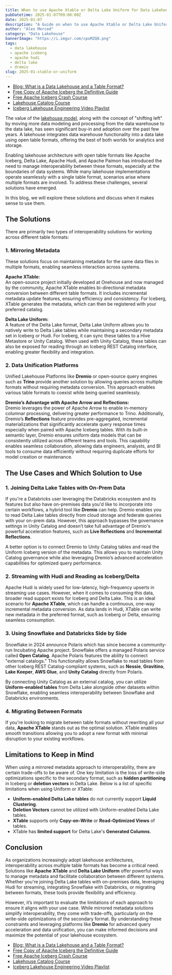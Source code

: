 ```yaml
---
title: When to use Apache Xtable or Delta Lake Uniform for Data Lakehouse Interoperability
pubDatetime: 2025-01-07T09:00:00Z
date: 2025-01-07
description: "A Guide on when to use Apache Xtable or Delta Lake Uniform for Data Lakehouse Interoperability"
author: "Alex Merced"
category: "Data Lakehouse"
bannerImage: "https://i.imgur.com/cpoMZQ8.png"
tags:
  - data lakehouse
  - apache iceberg
  - apache hudi
  - delta lake
  - dremio
slug: 2025-01-xtable-or-uniform
---
```


- [Blog: What is a Data Lakehouse and a Table Format?](https://www.dremio.com/blog/apache-iceberg-crash-course-what-is-a-data-lakehouse-and-a-table-format/?utm_source=ev_external_blog&utm_medium=influencer&utm_campaign=xtable-uniform&utm_content=alexmerced&utm_term=external_blog)
- [Free Copy of Apache Iceberg the Definitive Guide](https://hello.dremio.com/wp-apache-iceberg-the-definitive-guide-reg.html?utm_source=ev_external_blog&utm_medium=influencer&utm_campaign=xtable-uniform&utm_content=alexmerced&utm_term=external_blog)
- [Free Apache Iceberg Crash Course](https://hello.dremio.com/webcast-an-apache-iceberg-lakehouse-crash-course-reg.html?utm_source=ev_external_blog&utm_medium=influencer&utm_campaign=xtable-uniform&utm_content=alexmerced&utm_term=external_blog)
- [Lakehouse Catalog Course](https://hello.dremio.com/webcast-an-in-depth-exploration-on-the-world-of-data-lakehouse-catalogs-reg.html?utm_source=ev_external_blog&utm_medium=influencer&utm_campaign=xtable-uniform&utm_content=alexmerced&utm_term=external_blog)
- [Iceberg Lakehouse Engineering Video Playlist](https://www.youtube.com/watch?v=SIriNcVIGJQ&list=PLsLAVBjQJO0p0Yq1fLkoHvt2lEJj5pcYe)


The value of the [lakehouse model](https://www.datalakehousehub.com), along with the concept of "shifting left" by moving more data modeling and processing from the data warehouse to the data lake, has seen significant buy-in and adoption over the past few years. A lakehouse integrates data warehouse functionality into a data lake using open table formats, offering the best of both worlds for analytics and storage. 

Enabling lakehouse architecture with open table formats like Apache Iceberg, Delta Lake, Apache Hudi, and Apache Paimon has introduced the need to manage interoperability between these formats, especially at the boundaries of data systems. While many lakehouse implementations operate seamlessly with a single table format, scenarios arise where multiple formats are involved. To address these challenges, several solutions have emerged.

In this blog, we will explore these solutions and discuss when it makes sense to use them.

## The Solutions

There are primarily two types of interoperability solutions for working across different table formats:

### 1. Mirroring Metadata

These solutions focus on maintaining metadata for the same data files in multiple formats, enabling seamless interaction across systems.

**Apache XTable:**  
An open-source project initially developed at Onehouse and now managed by the community, Apache XTable enables bi-directional metadata conversion between different table formats. It includes incremental metadata update features, ensuring efficiency and consistency. For Iceberg, XTable generates the metadata, which can then be registered with your preferred catalog.

**Delta Lake Uniform:**  
A feature of the Delta Lake format, Delta Lake Uniform allows you to natively write to Delta Lake tables while maintaining a secondary metadata set in Iceberg or Hudi. For Iceberg, it can sync these tables to a Hive Metastore or Unity Catalog. When used with Unity Catalog, these tables can also be exposed for reading through an Iceberg REST Catalog interface, enabling greater flexibility and integration.

### 2. Data Unification Platforms

Unified Lakehouse Platforms like **Dremio** or open-source query engines such as **Trino** provide another solution by allowing queries across multiple formats without requiring metadata conversion. This approach enables various table formats to coexist while being queried seamlessly.

**Dremio’s Advantage with Apache Arrow and Reflections:**  
Dremio leverages the power of Apache Arrow to enable in-memory columnar processing, delivering greater performance to Trino. Additionally, Dremio’s **Reflections** feature provides pre-aggregated, incremental materializations that significantly accelerate query response times especially when paired with Apache Iceberg tables. With its built-in semantic layer, Dremio ensures uniform data models that can be consistently utilized across different teams and tools. This capability enables seamless collaboration, allowing data engineers, analysts, and BI tools to consume data efficiently without requiring duplicate efforts for model creation or maintenance.

## The Use Cases and Which Solution to Use

### 1. Joining Delta Lake Tables with On-Prem Data

If you're a Databricks user leveraging the Databricks ecosystem and its features but also have on-premises data you'd like to incorporate into certain workflows, a hybrid tool like **Dremio** can help. Dremio enables you to read Delta Lake tables directly from cloud storage and federate queries with your on-prem data. However, this approach bypasses the governance settings in Unity Catalog and doesn’t take full advantage of Dremio's powerful acceleration features, such as **Live Reflections** and **Incremental Reflections**. 

A better option is to connect Dremio to Unity Catalog tables and read the Uniform Iceberg version of the metadata. This allows you to maintain Unity Catalog governance while also leveraging Dremio’s advanced acceleration capabilities for optimized query performance.

### 2. Streaming with Hudi and Reading as Iceberg/Delta

Apache Hudi is widely used for low-latency, high-frequency upserts in streaming use cases. However, when it comes to consuming this data, broader read support exists for Iceberg and Delta Lake. This is an ideal scenario for **Apache XTable**, which can handle a continuous, one-way incremental metadata conversion. As data lands in Hudi, XTable can write new metadata in the preferred format, such as Iceberg or Delta, ensuring seamless consumption.

### 3. Using Snowflake and Databricks Side by Side

Snowflake in 2024 announce Polaris which has since become a community-run Incubating Apache project. Snowflake offers a managed Polaris service called **Open Catalog**. Apache Polaris features the ability to connect "external catalogs." This functionality allows Snowflake to read tables from other Iceberg REST Catalog-compliant systems, such as **Nessie**, **Gravitino**, **Lake Keeper**, **AWS Glue**, and **Unity Catalog** directly from Polaris. 

By connecting Unity Catalog as an external catalog, you can utilize **Uniform-enabled tables** from Delta Lake alongside other datasets within Snowflake, enabling seamless interoperability between Snowflake and Databricks environments.

### 4. Migrating Between Formats

If you're looking to migrate between table formats without rewriting all your data, **Apache XTable** stands out as the optimal solution. XTable enables smooth transitions allowing you to adopt a new format with minimal disruption to your existing workflows.

## Limitations to Keep in Mind

When using a mirrored metadata approach to interoperability, there are certain trade-offs to be aware of. One key limitation is the loss of write-side optimizations specific to the secondary format, such as **hidden partitioning** in Iceberg or **deletion vectors** in Delta Lake. Below is a list of specific limitations when using Uniform or XTable:

- **Uniform-enabled Delta Lake tables** do not currently support **Liquid Clustering**.
- **Deletion Vectors** cannot be utilized with Uniform-enabled Delta Lake tables.
- **XTable** supports only **Copy-on-Write** or **Read-Optimized Views** of tables.
- XTable has **limited support** for Delta Lake's **Generated Columns**.

## Conclusion

As organizations increasingly adopt lakehouse architectures, interoperability across multiple table formats has become a critical need. Solutions like **Apache XTable** and **Delta Lake Uniform** offer powerful ways to manage metadata and facilitate collaboration between different systems. Whether you're joining Delta Lake tables with on-premises data, leveraging Hudi for streaming, integrating Snowflake with Databricks, or migrating between formats, these tools provide flexibility and efficiency.

However, it’s important to evaluate the limitations of each approach to ensure it aligns with your use case. While mirrored metadata solutions simplify interoperability, they come with trade-offs, particularly on the write-side optimizations of the secondary format. By understanding these constraints and leveraging platforms like **Dremio** for advanced query acceleration and data unification, you can make informed decisions and maximize the potential of your lakehouse ecosystem.

- [Blog: What is a Data Lakehouse and a Table Format?](https://www.dremio.com/blog/apache-iceberg-crash-course-what-is-a-data-lakehouse-and-a-table-format/?utm_source=ev_external_blog&utm_medium=influencer&utm_campaign=xtable-uniform&utm_content=alexmerced&utm_term=external_blog)
- [Free Copy of Apache Iceberg the Definitive Guide](https://hello.dremio.com/wp-apache-iceberg-the-definitive-guide-reg.html?utm_source=ev_external_blog&utm_medium=influencer&utm_campaign=xtable-uniform&utm_content=alexmerced&utm_term=external_blog)
- [Free Apache Iceberg Crash Course](https://hello.dremio.com/webcast-an-apache-iceberg-lakehouse-crash-course-reg.html?utm_source=ev_external_blog&utm_medium=influencer&utm_campaign=xtable-uniform&utm_content=alexmerced&utm_term=external_blog)
- [Lakehouse Catalog Course](https://hello.dremio.com/webcast-an-in-depth-exploration-on-the-world-of-data-lakehouse-catalogs-reg.html?utm_source=ev_external_blog&utm_medium=influencer&utm_campaign=xtable-uniform&utm_content=alexmerced&utm_term=external_blog)
- [Iceberg Lakehouse Engineering Video Playlist](https://www.youtube.com/watch?v=SIriNcVIGJQ&list=PLsLAVBjQJO0p0Yq1fLkoHvt2lEJj5pcYe)
